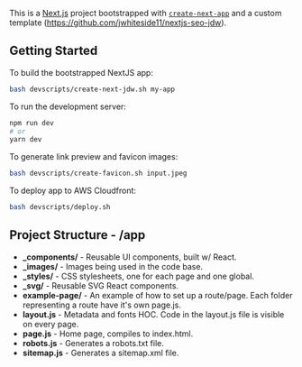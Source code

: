 This is a [Next.js](https://nextjs.org) project bootstrapped with [`create-next-app`](https://nextjs.org/docs/app/api-reference/cli/create-next-app) and a custom template (https://github.com/jwhiteside11/nextjs-seo-jdw).

## Getting Started

To build the bootstrapped NextJS app:

```bash
bash devscripts/create-next-jdw.sh my-app
```

To run the development server:

```bash
npm run dev
# or
yarn dev
```

To generate link preview and favicon images:

```bash
bash devscripts/create-favicon.sh input.jpeg
```

To deploy app to AWS Cloudfront:

```bash
bash devscripts/deploy.sh
```

## Project Structure - /app

- **_components/** - Reusable UI components, built w/ React.
- **_images/** - Images being used in the code base.
- **_styles/** - CSS stylesheets, one for each page and one global.
- **_svg/** - Reusable SVG React components.
- **example-page/** - An example of how to set up a route/page. Each folder representing a route have it's own page.js.
- **layout.js** - Metadata and fonts HOC. Code in the layout.js file is visible on every page.
- **page.js** - Home page, compiles to index.html.
- **robots.js** - Generates a robots.txt file.
- **sitemap.js** - Generates a sitemap.xml file.

